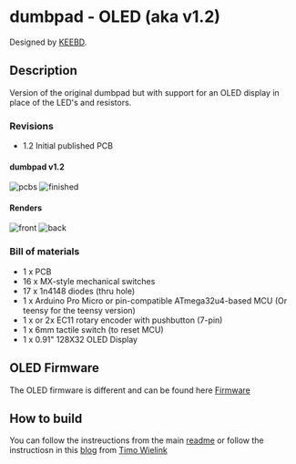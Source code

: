 # dumbpad - OLED (aka v1.2)

Designed by [KEEBD](https://www.keebd.com).

## Description

Version of the original dumbpad but with support for an OLED display in place of the LED's and resistors.

### Revisions

- 1.2 Initial published PCB


#### dumbpad v1.2

![pcbs](img/dumbpad_oled_v1_2_pcbs.png)
![finished](img/dumbpad_oled_v1_2_finished.png)


#### Renders

![front](img/dumbpad_oled_v1_2_front.png)
![back](img/dumbpad_oled_v1_2_back.png)


### Bill of materials
- 1 x PCB
- 16 x MX-style mechanical switches
- 17 x 1n4148 diodes (thru hole)
- 1 x Arduino Pro Micro or pin-compatible ATmega32u4-based MCU (Or teensy for the teensy version)
- 1 x or 2x EC11 rotary encoder with pushbutton (7-pin)
- 1 x 6mm tactile switch (to reset MCU)
- 1 x 0.91" 128X32 OLED Display


## OLED Firmware

The OLED firmware is different and can be found here [Firmware](https://docs.keebd.com/firmware/)

## How to build 
You can follow the instreuctions from the main [readme](https://github.com/imchipwood/dumbpad#getting-started) or follow the instructiosn in this [blog](https://www.timowielink.com/post/how-to-build-a-macropad) from [Timo Wielink](https://github.com/TimoWielink)
